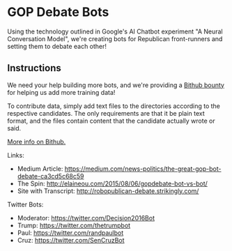 # GOP Debate Bots
Using the technology outlined in Google's AI Chatbot experiment "A Neural Conversation Model", we're creating bots for Republican front-runners and setting them to debate each other!

## Instructions

We need your help building more bots, and we're providing a [Bithub bounty](http://gobithub.com/mint/gerrithall/gop-battlebots) for helping us add more training data!  

To contribute data, simply add text files to the directories according to the respective candidates. The only requirements are that it be plain text format, and the files contain content that the candidate actually wrote or said.

[More info on Bithub.](http://gobithub.com/mint/gerrithall/gop-battlebots)

Links:
 - Medium Article: https://medium.com/news-politics/the-great-gop-bot-debate-ca3cd5c68c59
 - The Spin: http://elaineou.com/2015/08/06/gopdebate-bot-vs-bot/
 - Site with Transcript: http://robopublican-debate.strikingly.com/

Twitter Bots: 
 - Moderator: https://twitter.com/Decision2016Bot
 - Trump: https://twitter.com/thetrumpbot
 - Paul: https://twitter.com/randpaulbot
 - Cruz: https://twitter.com/SenCruzBot


